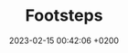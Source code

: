 ---
layout: post
title:  "Footsteps"
date:   2023-02-15 00:42:06 +0200
categories: portfolio
logo_url: /assets/icons/uvalogo.jpg
---